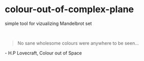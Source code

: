 # colour-out-of-complex-plane

simple tool for vizualizing Mandelbrot set

<br />

> No sane wholesome colours were anywhere to be seen...

\- H.P Lovecraft, Colour out of Space

